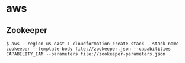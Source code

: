 # aws

## Zookeeper

```console
$ aws --region us-east-1 cloudformation create-stack --stack-name zookeeper --template-body file://zookeeper.json --capabilities CAPABILITY_IAM --parameters file://zookeeper-parameters.json
```
